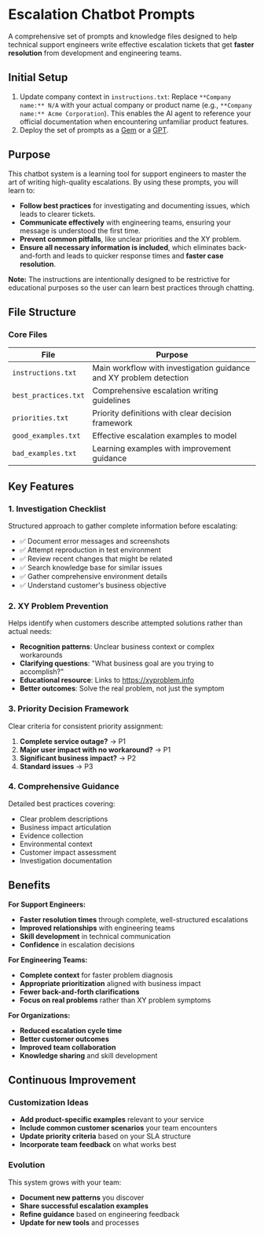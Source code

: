 # Escalation Chatbot Prompts

A comprehensive set of prompts and knowledge files designed to help technical support engineers write effective escalation tickets that get **faster resolution** from development and engineering teams.

## Initial Setup

1. Update company context in `instructions.txt`: Replace `**Company name:** N/A` with your actual company or product name (e.g., `**Company name:** Acme Corporation`). This enables the AI agent to reference your official documentation when encountering unfamiliar product features.
2. Deploy the set of prompts as a [Gem](https://support.google.com/gemini/answer/15236405) or a [GPT](https://openai.com/index/introducing-gpts/).

## Purpose

This chatbot system is a learning tool for support engineers to master the art of writing high-quality escalations. By using these prompts, you will learn to:

- **Follow best practices** for investigating and documenting issues, which leads to clearer tickets.
- **Communicate effectively** with engineering teams, ensuring your message is understood the first time.
- **Prevent common pitfalls**, like unclear priorities and the XY problem.
- **Ensure all necessary information is included**, which eliminates back-and-forth and leads to quicker response times and **faster case resolution**.

**Note:** The instructions are intentionally designed to be restrictive for educational purposes so the user can learn best practices through chatting.

## File Structure

### Core Files

| File | Purpose |
|------|---------|
| `instructions.txt` | Main workflow with investigation guidance and XY problem detection |
| `best_practices.txt` | Comprehensive escalation writing guidelines |
| `priorities.txt` | Priority definitions with clear decision framework |
| `good_examples.txt` | Effective escalation examples to model |
| `bad_examples.txt` | Learning examples with improvement guidance |

## Key Features

### 1. **Investigation Checklist**
Structured approach to gather complete information before escalating:
- ✅ Document error messages and screenshots
- ✅ Attempt reproduction in test environment
- ✅ Review recent changes that might be related
- ✅ Search knowledge base for similar issues
- ✅ Gather comprehensive environment details
- ✅ Understand customer's business objective

### 2. **XY Problem Prevention**
Helps identify when customers describe attempted solutions rather than actual needs:
- **Recognition patterns**: Unclear business context or complex workarounds
- **Clarifying questions**: "What business goal are you trying to accomplish?"
- **Educational resource**: Links to https://xyproblem.info
- **Better outcomes**: Solve the real problem, not just the symptom

### 3. **Priority Decision Framework**
Clear criteria for consistent priority assignment:
1. **Complete service outage?** → P1
2. **Major user impact with no workaround?** → P1  
3. **Significant business impact?** → P2
4. **Standard issues** → P3

### 4. **Comprehensive Guidance**
Detailed best practices covering:
- Clear problem descriptions
- Business impact articulation
- Evidence collection
- Environmental context
- Customer impact assessment
- Investigation documentation

## Benefits

**For Support Engineers:**
- **Faster resolution times** through complete, well-structured escalations
- **Improved relationships** with engineering teams
- **Skill development** in technical communication
- **Confidence** in escalation decisions

**For Engineering Teams:**
- **Complete context** for faster problem diagnosis
- **Appropriate prioritization** aligned with business impact
- **Fewer back-and-forth clarifications**
- **Focus on real problems** rather than XY problem symptoms

**For Organizations:**
- **Reduced escalation cycle time**
- **Better customer outcomes**
- **Improved team collaboration**
- **Knowledge sharing** and skill development

## Continuous Improvement

### Customization Ideas
- **Add product-specific examples** relevant to your service
- **Include common customer scenarios** your team encounters
- **Update priority criteria** based on your SLA structure
- **Incorporate team feedback** on what works best

### Evolution
This system grows with your team:
- **Document new patterns** you discover
- **Share successful escalation examples** 
- **Refine guidance** based on engineering feedback
- **Update for new tools** and processes

